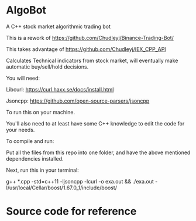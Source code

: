 # AlgoBot
A C++ stock market algorithmic trading bot


This is a rework of https://github.com/Chudleyj/Binance-Trading-Bot/

This takes advantage of https://github.com/Chudleyj/IEX_CPP_API

Calculates Technical indicators from stock market, will eventually make automatic buy/sell/hold decisions.

You will need:

Libcurl: https://curl.haxx.se/docs/install.html

Jsoncpp: https://github.com/open-source-parsers/jsoncpp

To run this on your machine.

You'll also need to at least have some C++ knowledge to edit the code for your needs.

To compile and run:

Put all the files from this repo into one folder, and have the above mentioned dependencies installed.

Next, run this in your terminal:

g++ *.cpp -std=c++11 -ljsoncpp -lcurl -o exa.out && ./exa.out -I/usr/local/Cellar/boost/1.67.0_1/include/boost/

# Source code for reference
